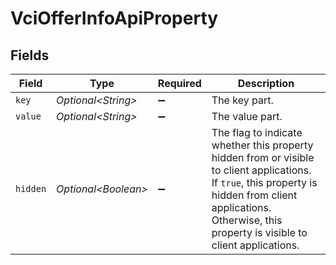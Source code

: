 # VciOfferInfoApiProperty


## Fields

| Field                                                                                                                                                                                                               | Type                                                                                                                                                                                                                | Required                                                                                                                                                                                                            | Description                                                                                                                                                                                                         |
| ------------------------------------------------------------------------------------------------------------------------------------------------------------------------------------------------------------------- | ------------------------------------------------------------------------------------------------------------------------------------------------------------------------------------------------------------------- | ------------------------------------------------------------------------------------------------------------------------------------------------------------------------------------------------------------------- | ------------------------------------------------------------------------------------------------------------------------------------------------------------------------------------------------------------------- |
| `key`                                                                                                                                                                                                               | *Optional\<String>*                                                                                                                                                                                                 | :heavy_minus_sign:                                                                                                                                                                                                  | The key part.                                                                                                                                                                                                       |
| `value`                                                                                                                                                                                                             | *Optional\<String>*                                                                                                                                                                                                 | :heavy_minus_sign:                                                                                                                                                                                                  | The value part.                                                                                                                                                                                                     |
| `hidden`                                                                                                                                                                                                            | *Optional\<Boolean>*                                                                                                                                                                                                | :heavy_minus_sign:                                                                                                                                                                                                  | The flag to indicate whether this property hidden from or visible to client applications.<br/>If `true`, this property is hidden from client applications. Otherwise, this property is visible to client applications.<br/> |